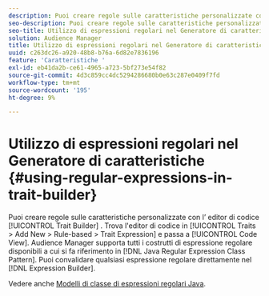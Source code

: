 ```yaml
---
description: Puoi creare regole sulle caratteristiche personalizzate con l’editor di codice del Generatore di caratteristiche. Trova l’editor di codice in Caratteristiche > Aggiungi nuovo > basato su regole > Espressione di caratteristiche e passa a Vista codice. Audience Manager supporta tutti i costrutti di espressione regolare disponibili a cui si fa riferimento nel pattern di classe delle espressioni regolari Java. Puoi convalidare qualsiasi espressione regolare direttamente nel Generatore di espressioni.
seo-description: Puoi creare regole sulle caratteristiche personalizzate con l’editor di codice del Generatore di caratteristiche. Trova l’editor di codice in Caratteristiche > Aggiungi nuovo > basato su regole > Espressione di caratteristiche e passa a Vista codice. Audience Manager supporta tutti i costrutti di espressione regolare disponibili a cui si fa riferimento nel pattern di classe delle espressioni regolari Java. Puoi convalidare qualsiasi espressione regolare direttamente nel Generatore di espressioni.
seo-title: Utilizzo di espressioni regolari nel Generatore di caratteristiche
solution: Audience Manager
title: Utilizzo di espressioni regolari nel Generatore di caratteristiche
uuid: c263dc26-a920-48b8-b76a-6d82e7836196
feature: 'Caratteristiche '
exl-id: eb41da2b-ce61-4965-a723-5bf273e54f82
source-git-commit: 4d3c859cc4dc5294286680b0e63c287e0409f7fd
workflow-type: tm+mt
source-wordcount: '195'
ht-degree: 9%

---
```


# Utilizzo di espressioni regolari nel Generatore di caratteristiche {#using-regular-expressions-in-trait-builder}

Puoi creare regole sulle caratteristiche personalizzate con l’ editor di codice [!UICONTROL Trait Builder] . Trova l&#39;editor di codice in [!UICONTROL Traits > Add New > Rule-based > Trait Expression] e passa a [!UICONTROL Code View]. Audience Manager supporta tutti i costrutti di espressione regolare disponibili a cui si fa riferimento in [!DNL Java Regular Expression Class Pattern]. Puoi convalidare qualsiasi espressione regolare direttamente nel [!DNL Expression Builder].

Vedere anche [Modelli di classe di espressioni regolari Java](https://docs.oracle.com/javase/7/docs/api/java/util/regex/Pattern.html).
